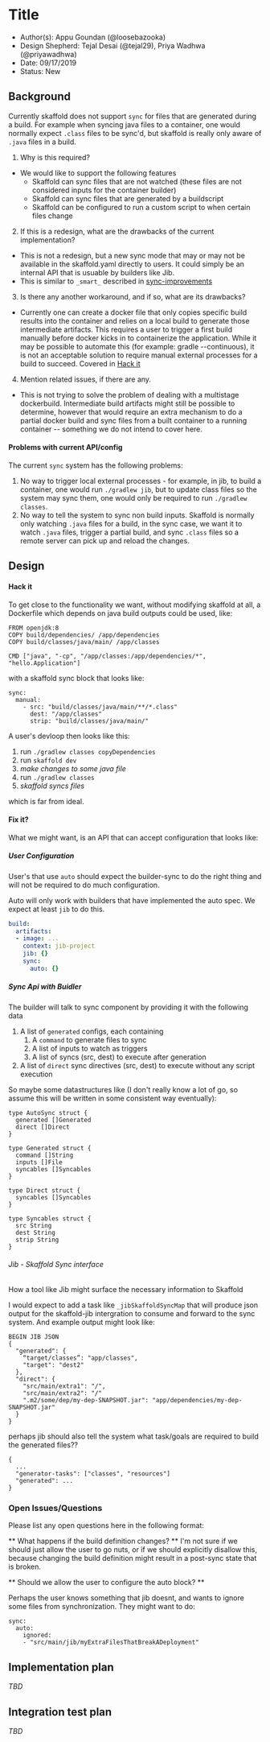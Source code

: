 # Title

* Author(s): Appu Goundan (@loosebazooka)
* Design Shepherd: Tejal Desai (@tejal29), Priya Wadhwa (@priyawadhwa)
* Date: 09/17/2019
* Status: New

## Background

Currently skaffold does not support `sync` for files that are generated
during a build. For example when syncing java files to a container, one
would normally expect `.class` files to be sync'd, but skaffold is
really only aware of `.java` files in a build.

1. Why is this required?
  - We would like to support the following features
      - Skaffold can sync files that are not watched (these files are not
        considered inputs for the container builder)
      - Skaffold can sync files that are generated by a buildscript
      - Skaffold can be configured to run a custom script to when certain files change

2. If this is a redesign, what are the drawbacks of the current implementation?
  - This is not a redesign, but a new sync mode that may or may not be available
    in the skaffold.yaml directly to users. It could simply be an internal API
    that is usuable by builders like Jib.
  - This is similar to `_smart_` described in [sync-improvements](sync-improvements.md)

3. Is there any another workaround, and if so, what are its drawbacks?
  - Currently one can create a docker file that only copies specific build
    results into the container and relies on a local build to generate those
    intermediate artifacts. This requires a user to trigger a first build
    manually before docker kicks in to containerize the application. While
    it may be possible to automate this (for example: gradle --continuous), it
    is not an acceptable solution to require manual external processes for
    a build to succeed. Covered in [Hack it](#hack-it)

4. Mention related issues, if there are any.
  - This is not trying to solve the problem of dealing with a multistage
    dockerbuild. Intermediate build artifacts might still be possible to
    determine, however that would require an extra mechanism to do a partial
    docker build and sync files from a built container to a running container --
    something we do not intend to cover here.

#### Problems with current API/config
The current `sync` system has the following problems:
1. No way to trigger local external processes - for example, in jib, to build a
   container, one would run `./gradlew jib`, but to update class files so the
   system may sync them, one would only be required to run `./gradlew classes`.
2. No way to tell the system to sync non build inputs. Skaffold is
   normally only watching `.java` files for a build, in the sync case, we want
   it to watch `.java` files, trigger a partial build, and sync `.class` files
   so a remote server can pick up and reload the changes.

## Design

#### Hack it
To get close to the functionality we want, without modifying skaffold at all, a
Dockerfile which depends on java build outputs could be used, like:
```
FROM openjdk:8
COPY build/dependencies/ /app/dependencies
COPY build/classes/java/main/ /app/classes

CMD ["java", "-cp", "/app/classes:/app/dependencies/*", "hello.Application"]
```

with a skaffold sync block that looks like:
```
sync:
  manual:
    - src: "build/classes/java/main/**/*.class"
      dest: "/app/classes"
      strip: "build/classes/java/main/"
```

A user's devloop then looks like this:

1. run `./gradlew classes copyDependencies`
2. run `skaffold dev`
3. *make changes to some java file*
4. run `./gradlew classes`
5. *skaffold syncs files*

which is far from ideal.

#### Fix it?

What we might want, is an API that can accept configuration that looks like:

##### User Configuration

User's that use `auto` should expect the builder-sync to do the right thing and
will not be required to do much configuration.

Auto will only work with builders that have implemented the auto spec. We
expect at least `jib` to do this.

```yaml
build:
  artifacts:
  - image: ...
    context: jib-project
    jib: {}
    sync:
      auto: {}
```

##### Sync Api with Buidler

The builder will talk to sync component by providing it with the following data
1. A list of `generated` configs, each containing
    1. A `command` to generate files to sync
    2. A list of inputs to watch as triggers
    3. A list of syncs (src, dest) to execute after generation
2. A list of `direct` sync directives (src, dest) to execute without any script
   execution

So maybe some datastructures like (I don't really know a lot of go, so assume
this will be written in some consistent way eventually):

```
type AutoSync struct {
  generated []Generated
  direct []Direct
}

type Generated struct {
  command []String
  inputs []File
  syncables []Syncables
}

type Direct struct {
  syncables []Syncables
}

type Syncables struct {
  src String
  dest String
  strip String
}
```

###### Jib - Skaffold Sync interface

How a tool like Jib might surface the necessary information to Skaffold

I would expect to add a task like `_jibSkaffoldSyncMap` that will produce
json output for the skaffold-jib intergration to consume and forward to the sync
system. And example output might look like:

```
BEGIN JIB JSON
{
  "generated": {
    “target/classes”: "app/classes",
    "target": "dest2"
  },
  "direct": {
    "src/main/extra1": "/",
    "src/main/extra2": "/"
    ".m2/some/dep/my-dep-SNAPSHOT.jar": "app/dependencies/my-dep-SNAPSHOT.jar"
  }
}
```

perhaps jib should also tell the system what task/goals are required to build
the generated files??

```
{
  ...
  "generator-tasks": ["classes", "resources"]
  "generated": ...
}
```


### Open Issues/Questions

Please list any open questions here in the following format:

** What happens if the build definition changes? **
I'm not sure if we should just allow the user to go nuts, or if we should
explicitly disallow this, because changing the build definition might result in
a post-sync state that is broken.

** Should we allow the user to configure the auto block? **

Perhaps the user knows something that jib doesnt, and wants to ignore some files
from synchronization. They might want to do:

```
sync:
  auto:
    ignored:
    - "src/main/jib/myExtraFilesThatBreakADeployment"
```

## Implementation plan

*TBD*

## Integration test plan

*TBD*
